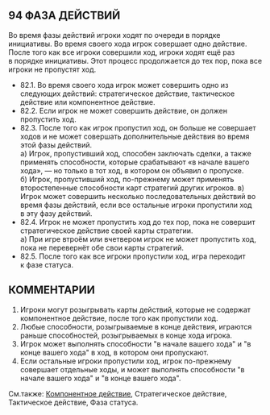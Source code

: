 94 ФАЗА ДЕЙСТВИЙ
---

Во время фазы действий игроки ходят по очереди в порядке инициативы. Во время своего хода игрок совершает одно действие. После того как все игроки совершили ход, игроки ходят ещё раз в порядке инициативы. Этот процесс продолжается до тех пор, пока все игроки не пропустят ход.
* 82.1. Во время своего хода игрок может совершить одно из следующих действий: стратегическое действие, тактическое действие или компонентное действие.
* 82.2. Если игрок не может совершить действие, он должен пропустить ход.
* 82.3. После того как игрок пропустил ход, он больше не совершает ходов и не может совершать дополнительные действия во время этой фазы действий.  
  а) Игрок, пропустивший ход, способен заключать сделки, а также применять способности, которые срабатывают «в начале вашего хода», — но только в тот ход, в котором он объявил о пропуске.  
  б) Игрок, пропустивший ход, по-прежнему может применять второстепенные способности карт стратегий других игроков.
  в) Игрок может совершить несколько последовательных действий во время фазы действий, если все остальные игроки пропустили ход в эту фазу действий.
* 82.4. Игрок не может пропустить ход до тех пор, пока не совершит стратегическое действие своей карты стратегии.  
  а) При игре втроём или вчетвером игрок не может пропустить ход, пока не перевернёт обе свои карты стратегий.
* 82.5. После того как все игроки пропустили ход, игра переходит к фазе статуса.

КОММЕНТАРИИ
---
1) Игроки могут розыгрывать карты действий, которые не содержат компонентное действие, после того как пропустили ход.
2) Любые способности, розыгрываемые в конце действия, играются раньше способностей, розыгрываемых в конце хода игрока.
3) Игрок может выполнять способности "в начале вашего хода" и "в конце вашего хода" в ход, в котором они пропускают.
4) Если остальные игроки пропустили ход, игрок по-прежнему совершает отдельные ходы, и может выполнять способности "в начале вашего хода" и "в конце вашего хода".

См.также: [Компонентное действие](component_action.md), Стратегическое действие, Тактическое действие, Фаза статуса.
